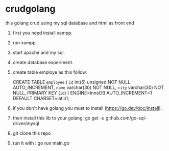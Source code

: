 # crudgolang
this golang crud using my sql database and html as front end

1. first you need install xampp.
2. run xampp.
3. start apache and my sql.
4. create database experiment.
5. create table employe as this follow.
   
   CREATE TABLE `employee` (
  `id` int(6) unsigned NOT NULL AUTO_INCREMENT,
  `name` varchar(30) NOT NULL,
  `city` varchar(30) NOT NULL,
  PRIMARY KEY (`id`)
  ) ENGINE=InnoDB AUTO_INCREMENT=1 DEFAULT CHARSET=latin1;
   
7. if you don't have golang you must to install (https://go.dev/doc/install).
8. then install this lib to your golang: go get -u github.com/go-sql-driver/mysql
9. git clone this repo
10. run it with : go run main.go
